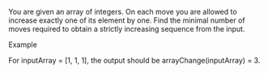 You are given an array of integers. On each move you are allowed to increase exactly one of its element by one. 
Find the minimal number of moves required to obtain a strictly increasing sequence from the input.

Example

For inputArray = [1, 1, 1], the output should be
arrayChange(inputArray) = 3.
